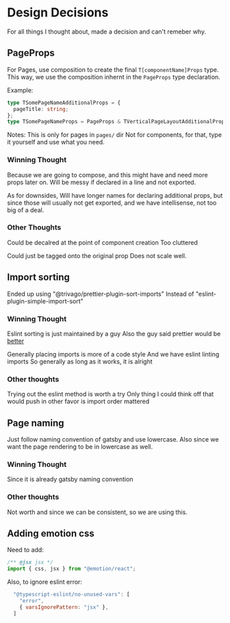 # Design Decisions

For all things I thought about, made a decision and can't remeber why.

## PageProps

For Pages, use composition to create the final `T[componentName]Props` type.
This way, we use the composition inhernt in the `PageProps` type declaration.

Example:

```typescript
type TSomePageNameAdditionalProps = {
  pageTitle: string;
};
type TSomePageNameProps = PageProps & TVerticalPageLayoutAdditionalProps;
```

Notes:
This is only for pages in `pages/` dir
Not for components, for that, type it yourself and use what you need.

### Winning Thought

Because we are going to compose, and this might have and need more props later on.
Will be messy if declared in a line and not exported.

As for downsides,
Will have longer names for declaring additional props, but since those will usually not get exported, and we have intellisense, not too big of a deal.

### Other Thoughts

Could be decalred at the point of component creation
Too cluttered

Could just be tagged onto the original prop
Does not scale well.

## Import sorting

Ended up using "@trivago/prettier-plugin-sort-imports"
Instead of "eslint-plugin-simple-import-sort"

### Winning Thought

Eslint sorting is just maintained by a guy
Also the guy said prettier would be [better](https://github.com/lydell/eslint-plugin-simple-import-sort/issues/105)

Generally placing imports is more of a code style
And we have eslint linting imports
So generally as long as it works, it is alright

### Other thoughts

Trying out the eslint method is worth a try
Only thing I could think off that would push in other favor is import order mattered

## Page naming

Just follow naming convention of gatsby and use lowercase.
Also since we want the page rendering to be in lowercase as well.

### Winning Thought

Since it is already gatsby naming convention

### Other thoughts

Not worth and since we can be consistent, so we are using this.

## Adding emotion css

Need to add:

```javascript
/** @jsx jsx */
import { css, jsx } from "@emotion/react";
```

Also, to ignore eslint error:

```javascript
  "@typescript-eslint/no-unused-vars": [
    "error",
    { varsIgnorePattern: "jsx" },
  ]
```
